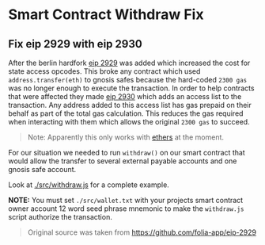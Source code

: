 # Smart Contract Withdraw Fix

## Fix eip 2929 with eip 2930

After the berlin hardfork [eip 2929](https://eips.ethereum.org/EIPS/eip-2929) was added which increased the cost for state access opcodes. This broke any contract which used `address.transfer(eth)` to gnosis safes because the hard-coded `2300 gas` was no longer enough to execute the transaction. In order to help contracts that were affected they made [eip 2930](https://eips.ethereum.org/EIPS/eip-2930) which adds an access list to the transaction. Any address added to this access list has gas prepaid on their behalf as part of the total gas calculation. This reduces the gas required when interacting with them which allows the original `2300 gas` to succeed.

> Note: Apparently this only works with [ethers](https://docs.ethers.io/) at the moment.

For our situation we needed to run `withdraw()` on our smart contract that would allow the transfer to several external payable accounts and one gnosis safe account.

Look at [./src/withdraw.js](./src/withdraw.js) for a complete example.

**NOTE:** You must set `./src/wallet.txt` with your projects smart contract owner account 12 word seed phrase mnemonic to make the `withdraw.js` script authorize the transaction.

> Original source was taken from https://github.com/folia-app/eip-2929
